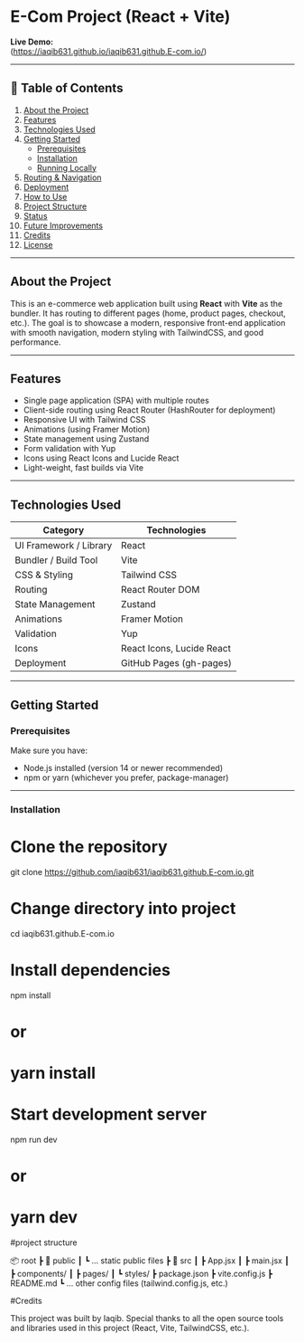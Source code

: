 # E-Com Project (React + Vite)

**Live Demo:**  
(https://iaqib631.github.io/iaqib631.github.E-com.io/)

---

## 📝 Table of Contents

1. [About the Project](#about-the-project)  
2. [Features](#features)  
3. [Technologies Used](#technologies-used)  
4. [Getting Started](#getting-started)  
   - [Prerequisites](#prerequisites)  
   - [Installation](#installation)  
   - [Running Locally](#running-locally)  
5. [Routing & Navigation](#routing--navigation)  
6. [Deployment](#deployment)  
7. [How to Use](#how-to-use)  
8. [Project Structure](#project-structure)  
9. [Status](#status)  
10. [Future Improvements](#future-improvements)  
11. [Credits](#credits)  
12. [License](#license)

---

## About the Project

This is an e-commerce web application built using **React** with **Vite** as the bundler. It has routing to different pages (home, product pages, checkout, etc.). The goal is to showcase a modern, responsive front-end application with smooth navigation, modern styling with TailwindCSS, and good performance.

---

## Features

- Single page application (SPA) with multiple routes  
- Client-side routing using React Router (HashRouter for deployment)  
- Responsive UI with Tailwind CSS  
- Animations (using Framer Motion)  
- State management using Zustand  
- Form validation with Yup  
- Icons using React Icons and Lucide React  
- Light-weight, fast builds via Vite

---

## Technologies Used

| Category | Technologies |
|---|---|
| UI Framework / Library | React |
| Bundler / Build Tool | Vite |
| CSS & Styling | Tailwind CSS |
| Routing | React Router DOM |
| State Management | Zustand |
| Animations | Framer Motion |
| Validation | Yup |
| Icons | React Icons, Lucide React |
| Deployment | GitHub Pages (gh-pages) |

---

## Getting Started

### Prerequisites

Make sure you have:

- Node.js installed (version 14 or newer recommended)  
- npm or yarn (whichever you prefer, package-manager)  

---

### Installation


# Clone the repository
git clone https://github.com/iaqib631/iaqib631.github.E-com.io.git

# Change directory into project
cd iaqib631.github.E-com.io

# Install dependencies
npm install
# or
# yarn install

# Start development server
npm run dev
# or
# yarn dev

#project structure

📦 root
 ┣ 📂 public
 ┃ ┗ … static public files
 ┣ 📂 src
 ┃ ┣ App.jsx
 ┃ ┣ main.jsx
 ┃ ┣ components/
 ┃ ┣ pages/
 ┃ ┗ styles/
 ┣ package.json
 ┣ vite.config.js
 ┣ README.md
 ┗ … other config files (tailwind.config.js, etc.)
 
#Credits

This project was built by Iaqib.
Special thanks to all the open source tools and libraries used in this project (React, Vite, TailwindCSS, etc.).

